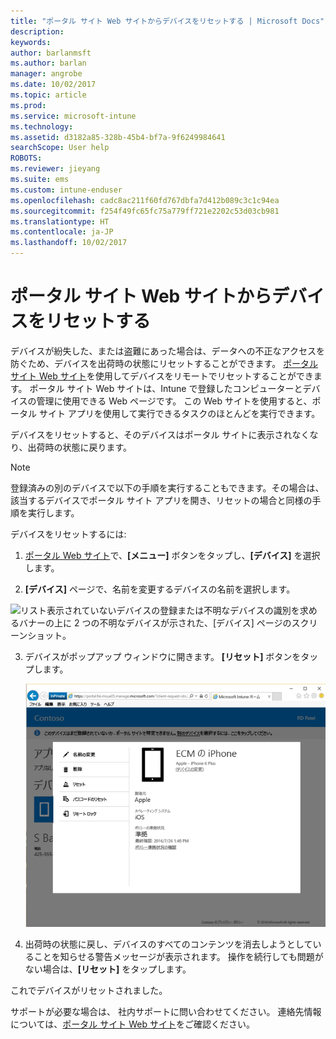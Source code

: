 ```yaml
---
title: "ポータル サイト Web サイトからデバイスをリセットする | Microsoft Docs"
description: 
keywords: 
author: barlanmsft
ms.author: barlan
manager: angrobe
ms.date: 10/02/2017
ms.topic: article
ms.prod: 
ms.service: microsoft-intune
ms.technology: 
ms.assetid: d3182a85-328b-45b4-bf7a-9f6249984641
searchScope: User help
ROBOTS: 
ms.reviewer: jieyang
ms.suite: ems
ms.custom: intune-enduser
ms.openlocfilehash: cadc8ac211f60fd767dbfa7d412b089c3c1c94ea
ms.sourcegitcommit: f254f49fc65fc75a779ff721e2202c53d03cb981
ms.translationtype: HT
ms.contentlocale: ja-JP
ms.lasthandoff: 10/02/2017
---
```

# <a name="reset-your-device-from-the-company-portal-website"></a>ポータル サイト Web サイトからデバイスをリセットする

デバイスが紛失した、または盗難にあった場合は、データへの不正なアクセスを防ぐため、デバイスを出荷時の状態にリセットすることができます。 [ポータル サイト Web サイト](https://portal.manage.microsoft.com)を使用してデバイスをリモートでリセットすることができます。 ポータル サイト Web サイトは、Intune で登録したコンピューターとデバイスの管理に使用できる Web ページです。 この Web サイトを使用すると、ポータル サイト アプリを使用して実行できるタスクのほとんどを実行できます。

デバイスをリセットすると、そのデバイスはポータル サイトに表示されなくなり、出荷時の状態に戻ります。

> [!Note]
> 登録済みの別のデバイスで以下の手順を実行することもできます。その場合は、該当するデバイスでポータル サイト アプリを開き、リセットの場合と同様の手順を実行します。 

デバイスをリセットするには:

1.  [ポータル Web サイト](https://portal.manage.microsoft.com)で、__[メニュー]__ ボタンをタップし、__[デバイス]__ を選択します。

2. __[デバイス]__ ページで、名前を変更するデバイスの名前を選択します。

  ![リスト表示されていないデバイスの登録または不明なデバイスの識別を求めるバナーの上に 2 つの不明なデバイスが示された、[デバイス] ページのスクリーンショット。](./media/macOS_enroll_002_tap_here_banner.png)

3.  デバイスがポップアップ ウィンドウに開きます。 **[リセット]** ボタンをタップします。

    ![[名前の変更]、[削除]、[デバイスのリセット]、[パスコードのリセット]、[リモート ロック] を含む、ポータル Web サイト上の選択されたデバイスに対するすべてのオプション。 ](./media/iwp-screen-with-all-options.png)

4.  出荷時の状態に戻し、デバイスのすべてのコンテンツを消去しようとしていることを知らせる警告メッセージが表示されます。 操作を続行しても問題がない場合は、**[リセット]** をタップします。

これでデバイスがリセットされました。

サポートが必要な場合は、 社内サポートに問い合わせてください。 連絡先情報については、[ポータル サイト Web サイト](https://portal.manage.microsoft.com)をご確認ください。
